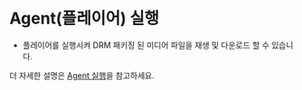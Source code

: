 # Agent(플레이어) 실행

* 플레이어를 실행시켜 DRM 패키징 된 미디어 파일을 재생 및 다운로드 할 수 있습니다. 

더 자세한 설명은 [Agent 실행](../../agent/home.md)을 참고하세요.
